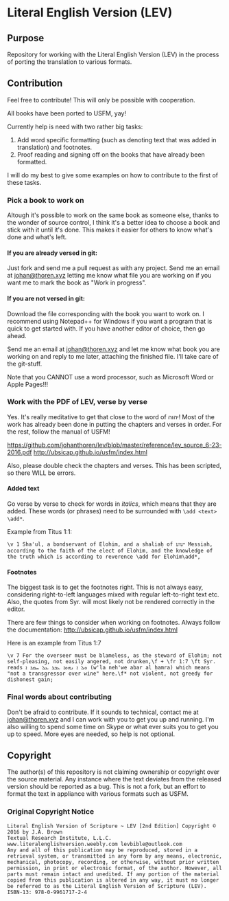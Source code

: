 # Literal English Version (LEV)
## Purpose
Repository for working with the Literal English Version (LEV) in the process of porting the translation to various formats.
## Contribution
Feel free to contribute! This will only be possible with cooperation.

All books have been ported to USFM, yay!

Currently help is need with two rather big tasks:
1. Add word specific formatting (such as denoting text that was added in translation) and footnotes.
2. Proof reading and signing off on the books that have already been formatted.

I will do my best to give some examples on how to contribute to the first of these tasks.

### Pick a book to work on
Altough it's possible to work on the same book as someone else, thanks to the wonder of source control, I think it's a better idea to choose a book and stick with it until it's done. This makes it easier for others to know what's done and what's left.

#### If you are already versed in git:
Just fork and send me a pull request as with any project. Send me an email at <johan@thoren.xyz> letting me know what file you are working on if you want me to mark the book as "Work in progress".

#### If you are not versed in git:
Download the file corresponding with the book you want to work on. I recommend using Notepad++ for Windows if you want a program that is quick to get started with. If you have another editor of choice, then go ahead.

Send me an email at <johan@thoren.xyz> and let me know what book you are working on and reply to me later, attaching the finished file. I'll take care of the git-stuff.

Note that you CANNOT use a word processor, such as Microsoft Word or Apple Pages!!!

### Work with the PDF of LEV, verse by verse
Yes. It's really meditative to get that close to the word of יהוה! Most of the work has already been done in putting the chapters and verses in order. For the rest, follow the manual of USFM!

https://github.com/johanthoren/lev/blob/master/reference/lev_source_6-23-2016.pdf
http://ubsicap.github.io/usfm/index.html

Also, please double check the chapters and verses. This has been scripted, so there WILL be errors.

#### Added text
Go verse by verse to check for words in *italics*, which means that they are added. These words (or phrases) need to be surrounded with `\add <text> \add*`.

Example from Titus 1:1:
```
\v 1 Sha'ul, a bondservant of Elohim, and a shaliaḥ of ישוע Messiah, according to the faith of the elect of Elohim, and the knowledge of the truth which is according to reverence \add for Elohim\add*,
```
#### Footnotes
The biggest task is to get the footnotes right. This is not always easy, considering right-to-left languages mixed with regular left-to-right text etc. Also, the quotes from Syr. will most likely not be rendered correctly in the editor.

There are few things to consider when working on footnotes. Always follow the documentation: http://ubsicap.github.io/usfm/index.html

Here is an example from Titus 1:7
```
\v 7 For the overseer must be blameless, as the steward of Elohim; not self-pleasing, not easily angered, not drunken,\f + \fr 1:7 \ft Syr. reads ܘܠ ܐ ܢܗܘܐ ܥܒܪ ܥܠ ܚܡܪ ܐ (w'la neh'we abar al ḥamra) which means "not a transgressor over wine" here.\f* not violent, not greedy for dishonest gain;
```
### Final words about contributing
Don't be afraid to contribute. If it sounds to technical, contact me at <johan@thoren.xyz> and I can work with you to get you up and running. I'm also willing to spend some time on Skype or what ever suits you to get you up to speed. More eyes are needed, so help is not optional.
## Copyright
The author(s) of this repository is not claiming ownership or copyright over the source material. Any instance where the text deviates from the released version should be reported as a bug. This is not a fork, but an effort to format the text in appliance with various formats such as USFM.
### Original Copyright Notice
```
Literal English Version of Scripture ~ LEV [2nd Edition] Copyright © 2016 by J.A. Brown
Textual Research Institute, L.L.C.
www.literalenglishversion.weebly.com levbible@outlook.com
Any and all of this publication may be reproduced, stored in a retrieval system, or transmitted in any form by any means, electronic, mechanical, photocopy, recording, or otherwise, without prior written permission, in print or electronic format, of the author. However, all parts must remain intact and unedited. If any portion of the material copied from this publication is altered in any way, it must no longer be referred to as the Literal English Version of Scripture (LEV).
ISBN-13: 978-0-9961717-2-4
```
